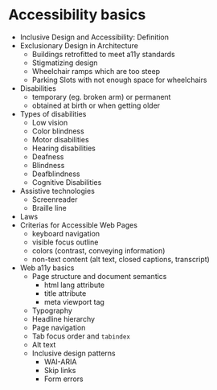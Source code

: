 # Accessibility basics

- Inclusive Design and Accessibility: Definition 
- Exclusionary Design in Architecture
  - Buildings retrofitted to meet a11y standards
  - Stigmatizing design
  - Wheelchair ramps which are too steep
  - Parking Slots with not enough space for wheelchairs
- Disabilities
  - temporary (eg. broken arm) or permanent
  - obtained at birth or when getting older
- Types of disabilities
  - Low vision
  - Color blindness
  - Motor disabilities
  - Hearing disabilities
  - Deafness
  - Blindness
  - Deafblindness
  - Cognitive Disabilities
- Assistive technologies
  - Screenreader
  - Braille line
- Laws
- Criterias for Accessible Web Pages
  - keyboard navigation
  - visible focus outline
  - colors (contrast, conveying information)
  - non-text content (alt text, closed captions, transcript)
- Web a11y basics
  - Page structure and document semantics
    - html lang attribute
    - title attribute
    - meta viewport tag
  - Typography
  - Headline hierarchy
  - Page navigation
  - Tab focus order and `tabindex`
  - Alt text
  - Inclusive design patterns 
    - WAI-ARIA 
    - Skip links
    - Form errors
 